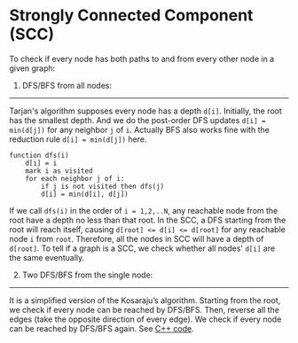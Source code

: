 Strongly Connected Component (SCC)
===

To check if every node has both paths to and from every other node in a given graph:

1. DFS/BFS from all nodes:
---
Tarjan's algorithm supposes every node has a depth `d[i]`. Initially, the root has the smallest depth. And we do the post-order DFS updates `d[i] = min(d[j])` for any neighbor `j` of `i`. Actually BFS also works fine with the reduction rule `d[i] = min(d[j])` here.

    function dfs(i)
        d[i] = i
        mark i as visited
        for each neighbor j of i: 
            if j is not visited then dfs(j)
            d[i] = min(d[i], d[j])

If we call `dfs(i)` in the order of `i = 1,2,..N`, any reachable node from the root have a depth no less than that root. In the SCC, a DFS starting from the root will reach itself, causing `d[root] <= d[i] <= d[root]` for any reachable node `i` from `root`. Therefore, all the nodes in SCC will have a depth of `d[root]`. To tell if a graph is a SCC, we check whether all nodes' `d[i]` are the same eventually.

2. Two DFS/BFS from the single node:
---
It is a simplified version of the Kosaraju’s algorithm. Starting from the root, we check if every node can be reached by DFS/BFS. Then, reverse all the edges (take the opposite direction of every edge). We check if every node can be reached by DFS/BFS again. See [C++ code](http://codeforces.com/contest/475/submission/8140615).

